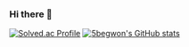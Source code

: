 ### Hi there 👋
[![Solved.ac Profile](http://mazassumnida.wtf/api/v2/generate_badge?boj=ysh2193)](https://solved.ac/ysh2193/)
[![5begwon's GitHub stats](https://github-readme-stats.vercel.app/api?username=5begwon)](https://github.com/anuraghazra/github-readme-stats)

<!--
**5begwon/5begwon** is a ✨ _special_ ✨ repository because its `README.md` (this file) appears on your GitHub profile.

Here are some ideas to get you started:

- 🔭 I’m currently working on ...
- 🌱 I’m currently learning ...
- 👯 I’m looking to collaborate on ...
- 🤔 I’m looking for help with ...
- 💬 Ask me about ...
- 📫 How to reach me: ...
- 😄 Pronouns: ...
- ⚡ Fun fact: ...
-->
